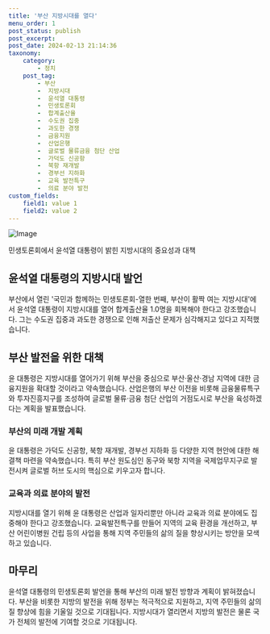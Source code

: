 ```yaml
---
title: '부산 지방시대를 열다'
menu_order: 1
post_status: publish
post_excerpt: 
post_date: 2024-02-13 21:14:36
taxonomy:
    category:
        - 정치
    post_tag:
        - 부산
        -  지방시대
        -  윤석열 대통령
        -  민생토론회
        -  합계출산율
        -  수도권 집중
        -  과도한 경쟁
        -  금융지원
        -  산업은행
        -  글로벌 물류금융 첨단 산업
        -  가덕도 신공항
        -  북항 재개발
        -  경부선 지하화
        -  교육 발전특구
        -  의료 분야 발전
custom_fields:
    field1: value 1
    field2: value 2
---
```


![Image](https://imgnews.pstatic.net/image/005/2024/02/13/2024021316095439791_1707808194_0019159325_20240213161901405.jpg?type=w647)

민생토론회에서 윤석열 대통령이 밝힌 지방시대의 중요성과 대책
## 윤석열 대통령의 지방시대 발언
부산에서 열린 '국민과 함께하는 민생토론회-열한 번째, 부산이 활짝 여는 지방시대'에서 윤석열 대통령이 지방시대를 열어 합계출산율 1.0명을 회복해야 한다고 강조했습니다. 그는 수도권 집중과 과도한 경쟁으로 인해 저출산 문제가 심각해지고 있다고 지적했습니다.
## 부산 발전을 위한 대책
윤 대통령은 지방시대를 열어가기 위해 부산을 중심으로 부산·울산·경남 지역에 대한 금융지원을 확대할 것이라고 약속했습니다. 산업은행의 부산 이전을 비롯해 금융물류특구와 투자진흥지구를 조성하여 글로벌 물류·금융 첨단 산업의 거점도시로 부산을 육성하겠다는 계획을 발표했습니다.
### 부산의 미래 개발 계획
윤 대통령은 가덕도 신공항, 북항 재개발, 경부선 지하화 등 다양한 지역 현안에 대한 해결책 마련을 약속했습니다. 특히 부산 원도심인 동구와 북항 지역을 국제업무지구로 발전시켜 글로벌 허브 도시의 핵심으로 키우고자 합니다.
### 교육과 의료 분야의 발전
지방시대를 열기 위해 윤 대통령은 산업과 일자리뿐만 아니라 교육과 의료 분야에도 집중해야 한다고 강조했습니다. 교육발전특구를 만들어 지역의 교육 환경을 개선하고, 부산 어린이병원 건립 등의 사업을 통해 지역 주민들의 삶의 질을 향상시키는 방안을 모색하고 있습니다.
## 마무리
윤석열 대통령의 민생토론회 발언을 통해 부산의 미래 발전 방향과 계획이 밝혀졌습니다. 부산을 비롯한 지방의 발전을 위해 정부는 적극적으로 지원하고, 지역 주민들의 삶의 질 향상에 힘을 기울일 것으로 기대됩니다. 지방시대가 열리면서 지방의 발전은 물론 국가 전체의 발전에 기여할 것으로 기대됩니다.
